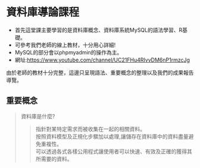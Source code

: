 # 資料庫導論課程
* 首先這堂課主要學習的是資料庫概念、資料庫系統MySQL的語法學習、R基礎。
* 可參考我們老師的線上教材，十分用心詳細!
* MySQL的部分會以phpmyadmin的操作為主。  
* 網址:https://www.youtube.com/channel/UC21FHu4RIvvDM6nP1rmzcJg

由於老師的教材十分完整，這邊只呈現語法、重要概念的整理以及我們的成果報告導覽。  

## 重要概念
> 資料庫是什麼?
>> 指針對某特定需求而被收集在一起的相關資料。  
>> 按照資料模型及正規化步驟加以處理,讓儲存在資料庫中的資料盡量避免重複性。  
>> 可以透過各式各樣公用程式讓使用者可以快速、有效及正確的獲得其所需要的資料。  

